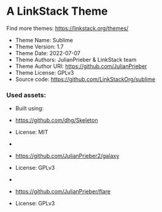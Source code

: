 # A LinkStack Theme
Find more themes: https://linkstack.org/themes/
                                                                                                                                                                         
*	Theme Name: Sublime
*	Theme Version: 1.7
*	Theme Date: 2022-07-07
*	Theme Authors: JulianPrieber & LinkStack team
*	Theme Author URI: https://github.com/JulianPrieber
*	Theme License: GPLv3
*	Source code: https://github.com/LinkStackOrg/sublime


### Used assets:
* Built using:
* https://github.com/dhg/Skeleton
* License: MIT

*
* https://github.com/JulianPrieber2/galaxy
* License: GPLv3

*
* https://github.com/JulianPrieber/flare
* License: GPLv3
